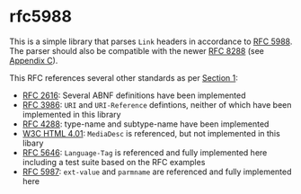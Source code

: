 # rfc5988

This is a simple library that parses `Link` headers in accordance to [RFC 5988](https://datatracker.ietf.org/doc/html/rfc5988). The parser should also be compatible with the newer [RFC 8288](https://datatracker.ietf.org/doc/html/rfc8288) (see [Appendix C](https://datatracker.ietf.org/doc/html/rfc8288#appendix-C)).

This RFC references several other standards as per [Section 1](https://datatracker.ietf.org/doc/html/rfc5988#section-1):

* [RFC 2616](https://datatracker.ietf.org/doc/html/rfc2616): Several ABNF definitions have been implemented
* [RFC 3986](https://datatracker.ietf.org/doc/html/rfc3986): `URI` and `URI-Reference` defintions, neither of which have been implemented in this library
* [RFC 4288](https://datatracker.ietf.org/doc/html/rfc4288): type-name and subtype-name have been implemented
* [W3C HTML 4.01](https://www.w3.org/TR/html401/): `MediaDesc` is referenced, but not implemented in this libary
* [RFC 5646](https://datatracker.ietf.org/doc/html/rfc5646): `Language-Tag` is referenced and fully implemented here including a test suite based on the RFC examples
* [RFC 5987](https://datatracker.ietf.org/doc/html/rfc5987): `ext-value` and `parmname` are referenced and fully implemented here
